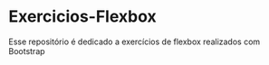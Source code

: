 # Exercicios-Flexbox
 Esse repositório é dedicado a exercícios de flexbox  realizados com Bootstrap
